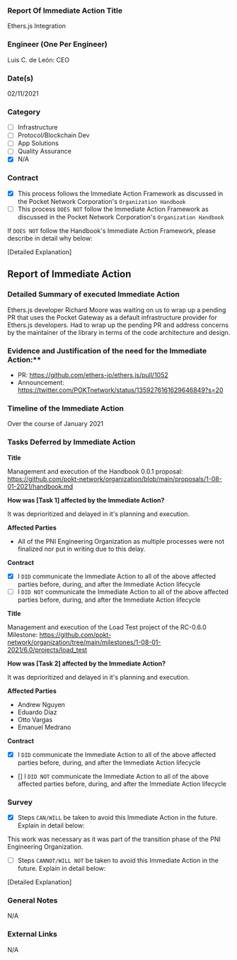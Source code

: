 ### Report Of Immediate Action Title 
Ethers.js Integration
### Engineer (One Per Engineer)
Luis C. de León: CEO
### Date(s)
02/11/2021
### Category
- [ ] Infrastructure
- [ ] Protocol/Blockchain Dev
- [ ] App Solutions
- [ ] Quality Assurance
- [X] N/A
### Contract
- [X] This process follows the Immediate Action Framework as discussed in the Pocket Network Corporation's `Organization Handbook`
- [ ] This process `DOES NOT` follow the Immediate Action Framework as discussed in the Pocket Network Corporation's `Organization Handbook`

If `DOES NOT` follow the Handbook's Immediate Action Framework, please describe in detail why below:

[Detailed Explanation]
## Report of Immediate Action
### Detailed Summary of executed Immediate Action
Ethers.js developer Richard Moore was waiting on us to wrap up a pending PR that uses the Pocket Gateway as a default infrastructure provider for Ethers.js developers. Had to wrap up the pending PR and address concerns by the maintainer of the library in terms of the code architecture and design.

### Evidence and Justification of the need for the Immediate Action:**
- PR: https://github.com/ethers-io/ethers.js/pull/1052
- Announcement: https://twitter.com/POKTnetwork/status/1359276161629646849?s=20

### Timeline of the Immediate Action
Over the course of January 2021
### Tasks Deferred by Immediate Action

**Title**

Management and execution of the Handbook 0.0.1 proposal: https://github.com/pokt-network/organization/blob/main/proposals/1-08-01-2021/handbook.md

**How was [Task 1] affected by the Immediate Action?**

It was deprioritized and delayed in it's planning and execution.

**Affected Parties**

- All of the PNI Engineering Organization as multiple processes were not finalized nor put in writing due to this delay.

**Contract**

- [X] I `DID` communicate the Immediate Action to all of the above affected parties before, during, and after the Immediate Action lifecycle
- [ ] I `DID NOT` communicate the Immediate Action to all of the above affected parties before, during, and after the Immediate Action lifecycle

**Title**

Management and execution of the Load Test project of the RC-0.6.0 Milestone: https://github.com/pokt-network/organization/tree/main/milestones/1-08-01-2021/6.0/projects/load_test

**How was [Task 2] affected by the Immediate Action?**

It was deprioritized and delayed in it's planning and execution.

**Affected Parties**

- Andrew Nguyen
- Eduardo Diaz
- Otto Vargas
- Emanuel Medrano

**Contract**

- [X] I `DID` communicate the Immediate Action to all of the above affected parties before, during, and after the Immediate Action lifecycle
- [] I `DID NOT` communicate the Immediate Action to all of the above affected parties before, during, and after the Immediate Action lifecycle

### Survey
- [X] Steps `CAN/WILL` be taken to avoid this Immediate Action in the future. Explain in detail below:

This work was necessary as it was part of the transition phase of the PNI Engineering Organization.

- [ ] Steps `CANNOT/WILL NOT` be taken to avoid this Immediate Action in the future. Explain in detail below:

[Detailed Explanation]

### General Notes
N/A
### External Links
N/A